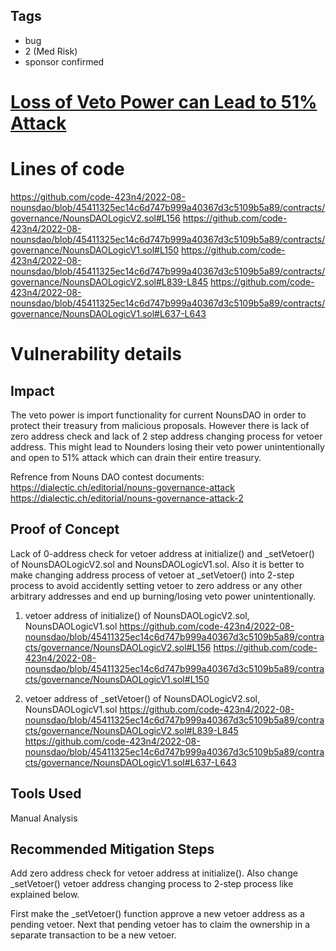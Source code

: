 ## Tags

- bug
- 2 (Med Risk)
- sponsor confirmed

# [Loss of Veto Power can Lead to 51% Attack](https://github.com/code-423n4/2022-08-nounsdao-findings/issues/315) 

# Lines of code

https://github.com/code-423n4/2022-08-nounsdao/blob/45411325ec14c6d747b999a40367d3c5109b5a89/contracts/governance/NounsDAOLogicV2.sol#L156
https://github.com/code-423n4/2022-08-nounsdao/blob/45411325ec14c6d747b999a40367d3c5109b5a89/contracts/governance/NounsDAOLogicV1.sol#L150
https://github.com/code-423n4/2022-08-nounsdao/blob/45411325ec14c6d747b999a40367d3c5109b5a89/contracts/governance/NounsDAOLogicV2.sol#L839-L845
https://github.com/code-423n4/2022-08-nounsdao/blob/45411325ec14c6d747b999a40367d3c5109b5a89/contracts/governance/NounsDAOLogicV1.sol#L637-L643


# Vulnerability details

## Impact
The veto power is import functionality for current NounsDAO in order to protect their treasury from malicious proposals. 
However there is lack of zero address check and lack of 2 step address changing process for vetoer address.
This might lead to Nounders losing their veto power unintentionally and open to 51% attack which can drain their entire treasury.

Refrence from Nouns DAO contest documents:
https://dialectic.ch/editorial/nouns-governance-attack
https://dialectic.ch/editorial/nouns-governance-attack-2

## Proof of Concept
Lack of 0-address check for vetoer address at initialize() and _setVetoer() of NounsDAOLogicV2.sol and NounsDAOLogicV1.sol.
Also it is better to make changing address process of vetoer at _setVetoer() into 2-step process to avoid accidently setting
vetoer to zero address or any other arbitrary addresses and end up burning/losing veto power unintentionally.

1. vetoer address of initialize() of NounsDAOLogicV2.sol, NounsDAOLogicV1.sol
https://github.com/code-423n4/2022-08-nounsdao/blob/45411325ec14c6d747b999a40367d3c5109b5a89/contracts/governance/NounsDAOLogicV2.sol#L156
https://github.com/code-423n4/2022-08-nounsdao/blob/45411325ec14c6d747b999a40367d3c5109b5a89/contracts/governance/NounsDAOLogicV1.sol#L150

2. vetoer address of _setVetoer() of NounsDAOLogicV2.sol, NounsDAOLogicV1.sol
https://github.com/code-423n4/2022-08-nounsdao/blob/45411325ec14c6d747b999a40367d3c5109b5a89/contracts/governance/NounsDAOLogicV2.sol#L839-L845
https://github.com/code-423n4/2022-08-nounsdao/blob/45411325ec14c6d747b999a40367d3c5109b5a89/contracts/governance/NounsDAOLogicV1.sol#L637-L643

## Tools Used
Manual Analysis

## Recommended Mitigation Steps
Add zero address check for vetoer address at initialize().
Also change _setVetoer() vetoer address changing process to 2-step process like explained below.

First make the _setVetoer() function approve a new vetoer address as a pending vetoer.
Next that pending vetoer has to claim the ownership in a separate transaction to be a new vetoer.